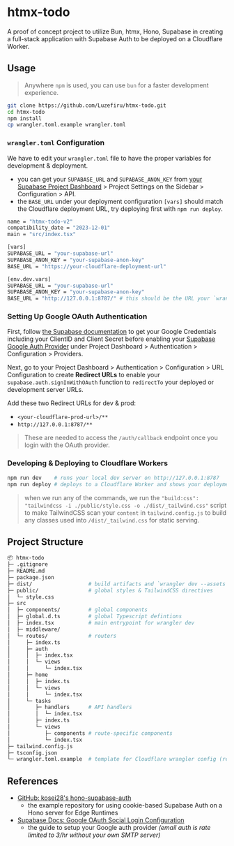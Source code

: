 # htmx-todo

A proof of concept project to utilize Bun, htmx, Hono, Supabase in creating a full-stack application with Supabase Auth to be deployed on a Cloudflare Worker.

## Usage

> Anywhere `npm` is used, you can use `bun` for a faster development experience.

```bash
git clone https://github.com/Luzefiru/htmx-todo.git
cd htmx-todo
npm install
cp wrangler.toml.example wrangler.toml
```

### `wrangler.toml` Configuration

We have to edit your `wrangler.toml` file to have the proper variables for development & deployment.

- you can get your `SUPABASE_URL` and `SUPABASE_ANON_KEY` from [your Supabase Project Dashboard](https://supabase.com/dashboard/projects) > Project Settings on the Sidebar > Configuration > API.
- the `BASE_URL` under your deployment configuration `[vars]` should match the Cloudflare deployment URL, try deploying first with `npm run deploy`.

```bash
name = "htmx-todo-v2"
compatibility_date = "2023-12-01"
main = "src/index.tsx"

[vars]
SUPABASE_URL = "your-supabase-url"
SUPABASE_ANON_KEY = "your-supabase-anon-key"
BASE_URL = "https://your-cloudflare-deployment-url"

[env.dev.vars]
SUPABASE_URL = "your-supabase-url"
SUPABASE_ANON_KEY = "your-supabase-anon-key"
BASE_URL = "http://127.0.0.1:8787/" # this should be the URL your `wrangler dev -e dev` uses
```

### Setting Up Google OAuth Authentication

First, follow [the Supabase documentation](https://supabase.com/docs/guides/auth/social-login/auth-google#configuration-web) to get your Google Credentials including your ClientID and Client Secret before enabling your [Supabase Google Auth Provider](https://supabase.com/dashboard/project/_/auth/providers) under Project Dashboard > Authentication > Configuration > Providers.

Next, go to your Project Dashboard > Authentication > Configuration > URL Configuration to create **Redirect URLs** to enable your `supabase.auth.signInWithOAuth` function to `redirectTo` your deployed or development server URLs.

Add these two Redirect URLs for dev & prod:

- `<your-cloudflare-prod-url>/**`
- `http://127.0.0.1:8787/**`

> These are needed to access the `/auth/callback` endpoint once you login with the OAuth provider.

### Developing & Deploying to Cloudflare Workers

```bash
npm run dev    # runs your local dev server on http://127.0.0.1:8787
npm run deploy # deploys to a Cloudflare Worker and shows your deployment URL
```

> when we run any of the commands, we run the `"build:css": "tailwindcss -i ./public/style.css -o ./dist/_tailwind.css"` script to make TailwindCSS scan your `content` in `tailwind.config.js` to build any classes used into `/dist/_tailwind.css` for static serving.

## Project Structure

```bash
📦 htmx-todo
├─ .gitignore
├─ README.md
├─ package.json
├─ dist/                  # build artifacts and `wrangler dev --assets` will serve any files ie. `/dist/favicon.ico` becomes `/favicon.ico`
├─ public/                # global styles & TailwindCSS directives
│  └─ style.css
├─ src
│  ├─ components/         # global components
│  ├─ global.d.ts         # global Typescript defintions
│  ├─ index.tsx           # main entrypoint for wrangler dev
│  ├─ middleware/
│  └─ routes/             # routers
│     ├─ index.ts
│     ├─ auth
│     │  ├─ index.tsx
│     │  └─ views
│     │     └─ index.tsx
│     ├─ home
│     │  ├─ index.ts
│     │  └─ views
│     │     └─ index.tsx
│     └─ tasks
│        ├─ handlers      # API handlers
│        │  └─ index.tsx
│        ├─ index.ts
│        └─ views
│           ├─ components # route-specific components
│           └─ index.tsx
├─ tailwind.config.js
├─ tsconfig.json
└─ wrangler.toml.example  # template for Cloudflare wrangler config (required)
```

## References

- [GitHub: kosei28's hono-supabase-auth](https://github.com/kosei28/hono-supabase-auth/tree/main/src)
  - the example repository for using cookie-based Supabase Auth on a Hono server for Edge Runtimes
- [Supabase Docs: Google OAuth Social Login Configuration](https://supabase.com/docs/guides/auth/social-login/auth-google#configuration-web)
  - the guide to setup your Google auth provider _(email auth is rate limited to 3/hr without your own SMTP server)_
